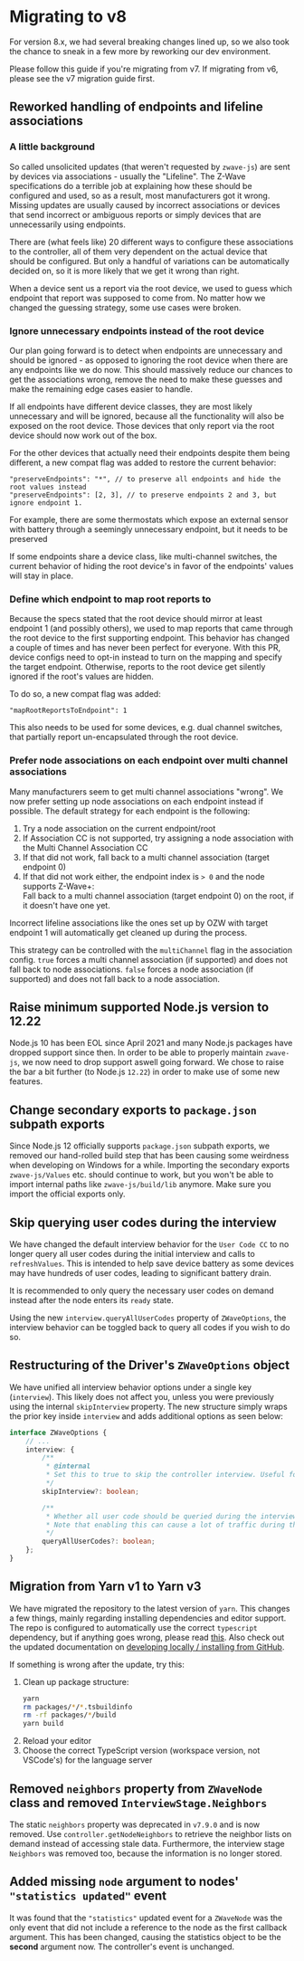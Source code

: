 # Migrating to v8 <!-- {docsify-ignore-all} -->

For version 8.x, we had several breaking changes lined up, so we also took the chance to sneak in a few more by reworking our dev environment.

Please follow this guide if you're migrating from v7. If migrating from v6, please see the v7 migration guide first.

## Reworked handling of endpoints and lifeline associations

### A little background

So called unsolicited updates (that weren't requested by `zwave-js`) are sent by devices via associations - usually the "Lifeline". The Z-Wave specifications do a terrible job at explaining how these should be configured and used, so as a result, most manufacturers got it wrong. Missing updates are usually caused by incorrect associations or devices that send incorrect or ambiguous reports or simply devices that are unnecessarily using endpoints.

There are (what feels like) 20 different ways to configure these associations to the controller, all of them very dependent on the actual device that should be configured. But only a handful of variations can be automatically decided on, so it is more likely that we get it wrong than right.

When a device sent us a report via the root device, we used to guess which endpoint that report was supposed to come from. No matter how we changed the guessing strategy, some use cases were broken.

### Ignore unnecessary endpoints instead of the root device

Our plan going forward is to detect when endpoints are unnecessary and should be ignored - as opposed to ignoring the root device when there are any endpoints like we do now. This should massively reduce our chances to get the associations wrong, remove the need to make these guesses and make the remaining edge cases easier to handle.

If all endpoints have different device classes, they are most likely unnecessary and will be ignored, because all the functionality will also be exposed on the root device. Those devices that only report via the root device should now work out of the box.

For the other devices that actually need their endpoints despite them being different, a new compat flag was added to restore the current behavior:

```jsonc
"preserveEndpoints": "*", // to preserve all endpoints and hide the root values instead
"preserveEndpoints": [2, 3], // to preserve endpoints 2 and 3, but ignore endpoint 1.
```

For example, there are some thermostats which expose an external sensor with battery through a seemingly unnecessary endpoint, but it needs to be preserved

If some endpoints share a device class, like multi-channel switches, the current behavior of hiding the root device's in favor of the endpoints' values will stay in place.

### Define which endpoint to map root reports to

Because the specs stated that the root device should mirror at least endpoint 1 (and possibly others), we used to map reports that came through the root device to the first supporting endpoint. This behavior has changed a couple of times and has never been perfect for everyone. With this PR, device configs need to opt-in instead to turn on the mapping and specify the target endpoint. Otherwise, reports to the root device get silently ignored if the root's values are hidden.

To do so, a new compat flag was added:

```jsonc
"mapRootReportsToEndpoint": 1
```

This also needs to be used for some devices, e.g. dual channel switches, that partially report un-encapsulated through the root device.

### Prefer node associations on each endpoint over multi channel associations

Many manufacturers seem to get multi channel associations "wrong". We now prefer setting up node associations on each endpoint instead if possible. The default strategy for each endpoint is the following:

1. Try a node association on the current endpoint/root
2. If Association CC is not supported, try assigning a node association with the Multi Channel Association CC
3. If that did not work, fall back to a multi channel association (target endpoint 0)
4. If that did not work either, the endpoint index is `> 0` and the node supports Z-Wave+:\
   Fall back to a multi channel association (target endpoint 0) on the root, if it doesn't have one yet.

Incorrect lifeline associations like the ones set up by OZW with target endpoint 1 will automatically get cleaned up during the process.

This strategy can be controlled with the `multiChannel` flag in the association config. `true` forces a multi channel association (if supported) and does not fall back to node associations. `false` forces a node association (if supported) and does not fall back to a node association.

## Raise minimum supported Node.js version to 12.22

Node.js 10 has been EOL since April 2021 and many Node.js packages have dropped support since then. In order to be able to properly maintain `zwave-js`, we now need to drop support aswell going forward. We chose to raise the bar a bit further (to Node.js `12.22`) in order to make use of some new features.

## Change secondary exports to `package.json` subpath exports

Since Node.js 12 officially supports `package.json` subpath exports, we removed our hand-rolled build step that has been causing some weirdness when developing on Windows for a while.
Importing the secondary exports `zwave-js/Values` etc. should continue to work, but you won't be able to import internal paths like `zwave-js/build/lib` anymore. Make sure you import the official exports only.

## Skip querying user codes during the interview

We have changed the default interview behavior for the `User Code CC` to no longer query all user codes during the initial interview and calls to `refreshValues`. This is intended to help save device battery as some devices may have hundreds of user codes, leading to significant battery drain.

It is recommended to only query the necessary user codes on demand instead after the node enters its `ready` state.

Using the new `interview.queryAllUserCodes` property of `ZWaveOptions`, the interview behavior can be toggled back to query all codes if you wish to do so.

## Restructuring of the Driver's `ZWaveOptions` object

We have unified all interview behavior options under a single key (`interview`). This likely does not affect you, unless you were previously using the internal `skipInterview` property.
The new structure simply wraps the prior key inside `interview` and adds additional options as seen below:

```ts
interface ZWaveOptions {
	// ...
	interview: {
		/**
		 * @internal
		 * Set this to true to skip the controller interview. Useful for testing purposes
		 */
		skipInterview?: boolean;

		/**
		 * Whether all user code should be queried during the interview of the UserCode CC.
		 * Note that enabling this can cause a lot of traffic during the interview.
		 */
		queryAllUserCodes?: boolean;
	};
}
```

## Migration from Yarn v1 to Yarn v3

We have migrated the repository to the latest version of `yarn`. This changes a few things, mainly regarding installing dependencies and editor support.
The repo is configured to automatically use the correct `typescript` dependency, but if anything goes wrong, please read [this](https://yarnpkg.com/getting-started/editor-sdks#vscode). Also check out the updated documentation on [developing locally / installing from GitHub](https://zwave-js.github.io/zwave-js/#/development/installing-from-github).

If something is wrong after the update, try this:

1. Clean up package structure:
   ```bash
   yarn
   rm packages/*/*.tsbuildinfo
   rm -rf packages/*/build
   yarn build
   ```
2. Reload your editor
3. Choose the correct TypeScript version (workspace version, not VSCode's) for the language server

## Removed `neighbors` property from `ZWaveNode` class and removed `InterviewStage.Neighbors`

The static `neighbors` property was deprecated in `v7.9.0` and is now removed. Use `controller.getNodeNeighbors` to retrieve the neighbor lists on demand instead of accessing stale data. Furthermore, the interview stage `Neighbors` was removed too, because the information is no longer stored.

## Added missing `node` argument to nodes' `"statistics updated"` event

It was found that the `"statistics"` updated event for a `ZWaveNode` was the only event that did not include a reference to the node as the first callback argument. This has been changed, causing the statistics object to be the **second** argument now. The controller's event is unchanged.
